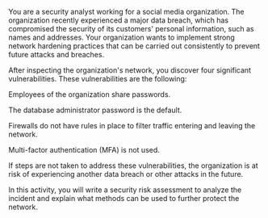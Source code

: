 You are a security analyst working for a social media organization. The organization recently experienced a major data breach, which has compromised the security of its customers' personal information, such as names and addresses. Your organization wants to implement strong network hardening practices that can be carried out consistently to prevent future attacks and breaches.

After inspecting the organization's network, you discover four significant vulnerabilities. These vulnerabilities are the following:

Employees of the organization share passwords.

The database administrator password is the default.

Firewalls do not have rules in place to filter traffic entering and leaving the network.

Multi-factor authentication (MFA) is not used.

If steps are not taken to address these vulnerabilities, the organization is at risk of experiencing another data breach or other attacks in the future.

In this activity, you will write a security risk assessment to analyze the incident and explain what methods can be used to further protect the network.
